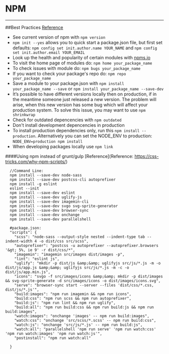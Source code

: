 # NPM
---
##Best Practices
[Reference](https://cdn.ampproject.org/c/blog.risingstack.com/nodejs-at-scale-npm-best-practices/amp/)

* See current version of npm with ```npm version```
* ```npm init --yes``` allows you to quick start a package.json file, but first set defaults: ```npm config set init.author.name YOUR_NAME``` and ```npm config set init.author.email YOUR_EMAIL```
* Look up the health and popularity of certain modules with [npms.io](https://npms.io)
* To visit the home page of modules do: ```npm home your_package_name```
* To check issues with module do: ```npm bugs your_package_name```
* If you want to check your package's repo do: ```npm repo your_package_name```
* Save a module to your package.json with ```npm install your_package_name --save``` or ```npm install your_package_name --save-dev```
* It’s possible to have different versions locally then on production, if in the meantime someone just released a new version. The problem will arise, when this new version has some bug which will affect your production system. To solve this issue, you may want to use ```npm shrinkwrap```
* Check for outdated depencencies with ```npm outdated```
* Don't install development depencencies in production
* To install production dependencies only, run this ```npm install --production```. Alternatively you can set the NODE_ENV to production: ```NODE_ENV=production npm install```
* When developing packages locally use ```npm link```

####Using npm instead of grunt/gulp
[Reference](Reference: https://css-tricks.com/why-npm-scripts/)

      //Command Line:
      npm install --save-dev node-sass
      npm install --save-dev postcss-cli autoprefixer
      npm install -g eslint
      eslint --init
      npm install --save-dev eslint
      npm install --save-dev uglify-js
      npm install --save-dev imagemin-cli
      npm install --save-dev svgo svg-sprite-generator
      npm install --save-dev browser-sync
      npm install --save-dev onchange
      npm install --save-dev parallelshell

      #package.json:
      "scripts": {
        "scss": "node-sass --output-style nested --indent-type tab --indent-width 4 -o dist/css src/scss",
        "autoprefixer": "postcss -u autoprefixer --autoprefixer.browsers '&gt; 5%, ie 9' -r dist/css/*",
        "imagemin": "imagemin src/images dist/images -p",
        "lint": "eslint js",
        "uglify": "mkdir -p dist/js &amp;&amp; uglifyjs src/js/*.js -m -o dist/js/app.js &amp;&amp; uglifyjs src/js/*.js -m -c -o dist/js/app.min.js",
        "icons": "svgo -f src/images/icons &amp;&amp; mkdir -p dist/images && svg-sprite-generate -d src/images/icons -o dist/images/icons.svg",
        "serve": "browser-sync start --server --files 'dist/css/*.css, dist/js/*.js'",
        "build:images": "npm run imagemin && npm run icons",
        "build:css": "npm run scss && npm run autoprefixer",
        "build:js": "npm run lint && npm run uglify",
        "build:all": "npm run build:css && npm run build:js && npm run build:images",
        "watch:images": "onchange 'images' -- npm run build:images",
        "watch:css": "onchange 'src/scss/*.scss' -- npm run build:css",
        "watch:js": "onchange 'src/js/*.js' -- npm run build:js",
        "watch:all": "parallelshell 'npm run serve' 'npm run watch:css' 'npm run watch:images' 'npm run watch:js'",
        "postinstall": "npm run watch:all"

      }
